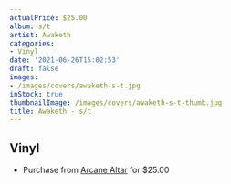 ```yaml
---
actualPrice: $25.00
album: s/t
artist: Awaketh
categories:
- Vinyl
date: '2021-06-26T15:02:53'
draft: false
images:
- /images/covers/awaketh-s-t.jpg
inStock: true
thumbnailImage: /images/covers/awaketh-s-t-thumb.jpg
title: Awaketh - s/t
---
```


## Vinyl
* Purchase from [Arcane Altar](https://arcanealtar.bigcartel.com/product/awaketh-s-t-12-lp) for $25.00
